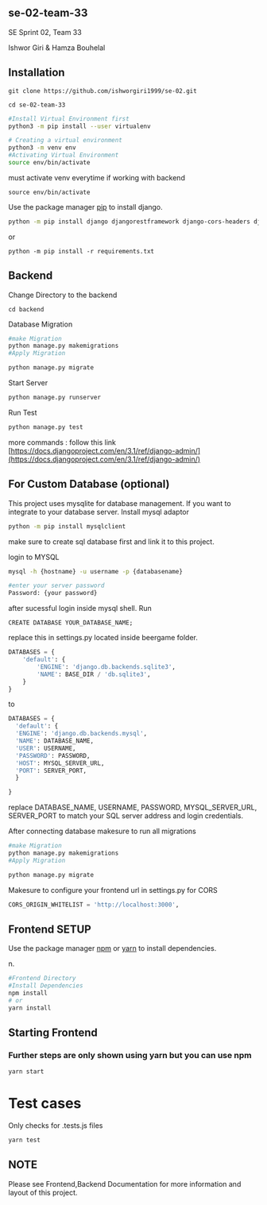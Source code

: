 ## se-02-team-33
SE Sprint 02, Team 33

Ishwor Giri & Hamza Bouhelal


## Installation

```
git clone https://github.com/ishworgiri1999/se-02.git
```

```
cd se-02-team-33
```

```bash
#Install Virtual Environment first 
python3 -m pip install --user virtualenv

# Creating a virtual environment
python3 -m venv env
#Activating Virtual Environment
source env/bin/activate

```
must activate venv everytime if working with backend
```
source env/bin/activate
```

Use the package manager [pip](https://pip.pypa.io/en/stable/) to install django.

```bash
python -m pip install django djangorestframework django-cors-headers djangorestframework_simplejwt 
```
or 
```
python -m pip install -r requirements.txt
```

## Backend

Change Directory to the backend  
```
cd backend 
```

Database Migration

```bash
#make Migration
python manage.py makemigrations
#Apply Migration

python manage.py migrate
```

Start Server
```bash
python manage.py runserver 
```

Run  Test
```bash
python manage.py test 
```
more commands : follow this link 
[https://docs.djangoproject.com/en/3.1/ref/django-admin/](https://docs.djangoproject.com/en/3.1/ref/django-admin/)


## For Custom Database (optional)
This project uses mysqlite for database management. If you want to integrate to your database server.
Install mysql adaptor 
```bash
python -m pip install mysqlclient
```

make sure to create sql database first and link it to this project. 

login to MYSQL
```bash
mysql -h {hostname} -u username -p {databasename}

#enter your server password
Password: {your password}
```
after sucessful login inside mysql shell. Run
```mysql
CREATE DATABASE YOUR_DATABASE_NAME;
```


replace this  in settings.py located inside beergame folder. 


```python
DATABASES = {
    'default': {
        'ENGINE': 'django.db.backends.sqlite3',
        'NAME': BASE_DIR / 'db.sqlite3',
    }
}
```
to 
```python
DATABASES = {
  'default': {
  'ENGINE': 'django.db.backends.mysql',
  'NAME': DATABASE_NAME,
  'USER': USERNAME,
  'PASSWORD': PASSWORD,
  'HOST': MYSQL_SERVER_URL,
  'PORT': SERVER_PORT,
  }

}
```
replace  DATABASE_NAME, USERNAME, PASSWORD, MYSQL_SERVER_URL, SERVER_PORT to match your SQL server address and login credentials.

After connecting database makesure to run all migrations 
```bash
#make Migration
python manage.py makemigrations
#Apply Migration

python manage.py migrate
```

Makesure to configure your frontend url in settings.py for CORS

```python
CORS_ORIGIN_WHITELIST = 'http://localhost:3000',
```

## Frontend SETUP 

Use the package  manager [npm](https://www.npmjs.com/) or  [yarn](https://yarnpkg.com/) to install dependencies.

n.

```bash
#Frontend Directory 
#Install Dependencies
npm install
# or
yarn install
```

## Starting Frontend

### Further steps are only shown using yarn but you can use npm

```bash
yarn start
```


# Test cases
Only checks for .tests.js files 
```bash
yarn test
```


## NOTE
Please see Frontend,Backend Documentation for more information and layout of this project. 
